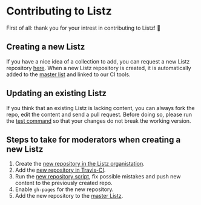 # Contributing to Listz

First of all: thank you for your intrest in contributing to Listz! 🎉

## Creating a new Listz

If you have a nice idea of a collection to add, you can request a new Listz repository [here](https://github.com/listz/listz/issues/new?template=request-a-new-listz-repository.md). When a new Listz repository is created, it is automatically added to the [master list](https://github.com/listz/listz-all) and linked to our CI tools.

## Updating an existing Listz

If you think that an existing Listz is lacking content, you can always fork the repo, edit the content and send a pull request. Before doing so, please run the [test command](https://github.com/listz/listz-template#how-to-use) so that your changes do not break the working version.

## Steps to take for moderators when creating a new Listz

1. Create the [new repository in the Listz organistation](https://github.com/organizations/listz/repositories/new).
2. Add the [new repository in Travis-CI](https://travis-ci.org/organizations/listz/repositories).
3. Run the [new repository script](https://github.com/listz/listz-template/blob/master/new.sh), fix possible mistakes and push new content to the previously created repo.
4. Enable `gh-pages` for the new repository.
5. Add the new repository to the [master Listz](https://github.com/listz/listz-all).
